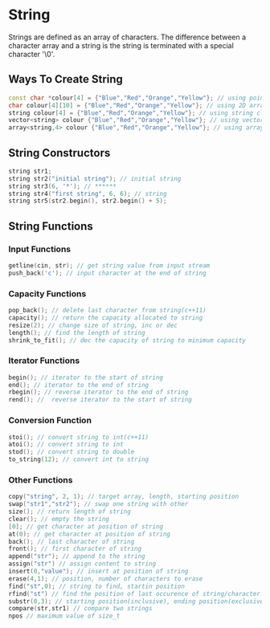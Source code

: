 # String

Strings are defined as an array of characters. The difference between a character array and a string is the string is terminated with a special character '\0'.

## Ways To Create String

```cpp
const char *colour[4] = {"Blue","Red","Orange","Yellow"}; // using pointers
char colour[4][10] = {"Blue","Red","Orange","Yellow"}; // using 2D array
string colour[4] = {"Blue","Red","Orange","Yellow"}; // using string class
vector<string> colour {"Blue","Red","Orange","Yellow"}; // using vector class
array<string,4> colour {"Blue","Red","Orange","Yellow"}; // using array class
```

## String Constructors

```cpp
string str1;
string str2("initial string"); // initial string
string str3(6, '*'); // ******
string str4("first string", 6, 6); // string
string str5(str2.begin(), str2.begin() + 5);
```

## String Functions

### Input Functions

```cpp
getline(cin, str); // get string value from input stream
push_back('c'); // input character at the end of string
```

### Capacity Functions

```cpp
pop_back(); // delete last character from string(c++11)
capacity(); // return the capacity allocated to string
resize(2); // change size of string, inc or dec
length(); // find the length of string
shrink_to_fit(); // dec the capacity of string to minimum capacity
```

### Iterator Functions

```cpp
begin(); // iterator to the start of string
end(); // iterator to the end of string
rbegin(); // reverse iterator to the end of string
rend(); //  reverse iterator to the start of string
```

### Conversion Function

```cpp
stoi(); // convert string to int(c++11)
atoi(); // convert string to int
stod(); // convert string to double
to_string(12); // convert int to string
```

### Other Functions

```cpp
copy("string", 2, 1); // target array, length, starting position
swap("str1","str2"); // swap one string with other
size(); // return length of string
clear(); // empty the string
[0]; // get character at position of string
at(0); // get character at position of string
back(); // last character of string
front(); // first character of string
append("str"); // append to the string
assign("str") // assign content to string
insert(0,"value"); // insert at position of string
erase(4,1); // position, number of characters to erase
find("st",0); // string to find, startin position
rfind("st") // find the position of last occurence of string/character
substr(0,3); // starting position(inclusive), ending position(exclusive)
compare(str,str1) // compare two strings
npos // maximum value of size_t
```
